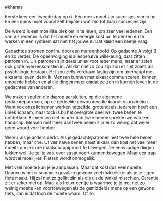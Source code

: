 #kharms 

Eerste keer een tweede dag op rij. Een mens moet zijn succesjes vieren he. En een mens moet vooral zelf bepalen wat _zijn_ (of haar) succesjes zijn.

De wereld is een moeilijke plek om in te leven, om zeer veel redenen. Een van die redenen is dat het moeite en energie kost om te denken en te werken in een systeem dat niet het jouwe is. Dat klinkt een beetje vaag.

Gedachtes stromen continu door een mensenhoofd. Op gedachte A volgt B en zo verder. Die opeenvolging is allesbehalve willekeurig, daar zitten patronen in. Die patronen zijn deels uniek voor ieder mens, maar er zitten ook grote overeenkomsten in. Als dat niet zo zou zijn zou er niet zoiets als psychologie bestaan. Het zou zelfs verdraaid lastig zijn om uberhaupt met elkaar te leven, denk ik. Mensen kunnen met elkaar communiceren, kunnen empathie hebben en al die dingen meer omdat ze zich in kunnen leven in de gedachtes van anderen. 

We maken spullen die daarop aansluiten, op die algemene gedachtepatronen, op de gedeelde gewoontes die daaruit voortvloeien. Want ook onze lichamen werken hetzelfde, grotendeels. iedereen heeft een uniek lichaam, maar toch is bij het overgrote deel wel twee benen te ontdekken. Bij mensen met minder dan twee benen spreken we van een handicap. Mensen met meer dan twee benen zijn er zo weinig dat we er geen woord voor hebben.

Welnu, als je anders denkt. Als je gedachtepatronen niet twee hele benen hebben, maar drie. Of vier halve benen naast elkaar, dan kost het veel meer moeite om je in de maatschappij voort te bewegen. De eenvoudige dingen lukken wel. Je zal je vast over straat voort kunnen bewegen. Maar een trap wordt al moeilijker. Fietsen wordt onmogelijk.

Met veel moeite kun je je aanpassen. Maar dat kost dus veel moeite. Daarom is het in sommige gevallen gewoon veel makkelijker als je je eigen fiets maakt. Hij zal niet zo gelikt zijn als die uit de winkel misschien. Gerantie zit er zeker niet op. Maar als het er eentje is waarmee je je met net zo weinig moeite kan voortbewegen als de gemiddelde mens op een gewone fiets, dan is dat toch de moeite waard. Of zo.
